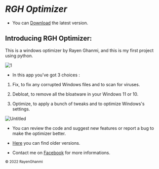 # **_RGH Optimizer_**

* You can [Download](https://github.com/RayenGhanmi/Widows-Optimizer-By-RGH/releases/tag/RGH_Optimizer_2.2.2) the latest version.

## Introducing RGH Optimizer:

This is a windows optimizer by Rayen Ghanmi, and this is my first project using python.

![1](https://user-images.githubusercontent.com/108760398/186448238-94ae635d-847b-4ea1-9a8d-f9dd7fb38d64.jpg)

* In this app you've got 3 choices :

1. Fix, to fix any corrupted Windows files and to scan for viruses.

2. Debloat, to remove all the bloatware in your Windows 11 or 10.

3. Optimize, to apply a bunch of tweaks and to optimize Windows's settings.

![Untitled](https://user-images.githubusercontent.com/108760398/187079006-6a19943d-2e0c-4179-9bf9-3903598d7fd8.png)

* You can review the code and suggest new features or report a bug to make the optimizer better.

* [Here](https://github.com/RayenGhanmi/Widows-Optimizer-By-RGH/releases) you can find older versions.

* Contact me on [Facebook](https://www.facebook.com/GhanmiRayen22) for more informations.

<sub>© 2022 RayenGhanmi</sub>
